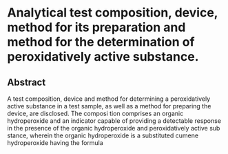# Analytical test composition, device, method for its preparation and method for the determination of peroxidatively active substance.

## Abstract
A test composition, device and method for determining a peroxidatively active substance in a test sample, as well as a method for preparing the device, are disclosed. The composi tion comprises an organic hydroperoxide and an indicator capable of providing a detectable response in the presence of the organic hydroperoxide and peroxidatively active sub stance, wherein the organic hydroperoxide is a substituted cumene hydroperoxide having the formula